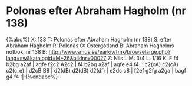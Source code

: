 # Polonas efter Abraham Hagholm (nr 138)

{%abc%}
X: 138
T: Polonäs efter Abraham Hagholm (nr 138) 
S: efter Abraham Hagholm
R: Polonäs
O: Östergötland
B: Abraham Hagholms notbok, nr 138
B: http://www.smus.se/earkiv/fmk/browselarge.php?lang=sw&katalogid=M+26&bildnr=00027
Z: Nils L
M: 3/4
L: 1/16
K: F
f4 b2bg a2af | agfe f2c2 A2c2 | f4 b2bg a2af | agfe e4 f4 ::
c2(cA) c2(cA) c2(c_e) | d2cB B8 | d2(dB) d2(dB) d2(df) | e2dc c8 | 
f2ef g2fg a2ga | bagf g4 f4 :|
{%endabc%}

